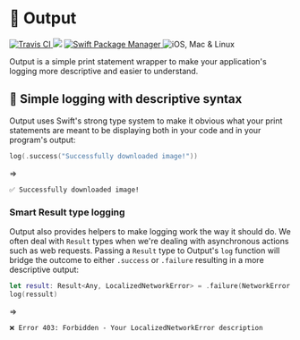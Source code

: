 # 📢 Output
<p>
    <a href="https://travis-ci.com/chackle/Output">
      <img src="https://travis-ci.com/chackle/Output.svg?branch=master" alt="Travis CI" />
    </a>
    <img src="https://img.shields.io/badge/Swift-5.1-orange.svg" />
    <a href="https://swift.org/package-manager">
      <img src="https://img.shields.io/badge/swiftpm-compatible-brightgreen.svg?style=flat" alt="Swift Package Manager" />
    </a>
    <img src="https://img.shields.io/badge/platforms-ios%20linux%20mac-brightgreen.svg?style=flat" alt="iOS, Mac & Linux" />
</p>

Output is a simple print statement wrapper to make your application's logging more descriptive and easier to understand.

## 📝 Simple logging with descriptive syntax

Output uses Swift's strong type system to make it obvious what your print statements are meant to be displaying both in your code and in your program's output:

``` swift
log(.success("Successfully downloaded image!"))
```
=>

```
✅ Successfully downloaded image!
```

### Smart Result type logging

Output also provides helpers to make logging work the way it should do. We often deal with `Result` types when we're dealing with asynchronous actions such as web requests. Passing a `Result` type to Output's `log` function will bridge the outcome to either `.success` or `.failure` resulting in a more descriptive output:

``` swift
let result: Result<Any, LocalizedNetworkError> = .failure(NetworkError.forbidden)
log(ressult)
```
=>

```
❌ Error 403: Forbidden - Your LocalizedNetworkError description
```

